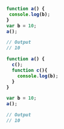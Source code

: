 
<b>

```js
function a() {
 console.log(b);
}
var b = 10;
a();

// Output
// 10
```

```js
function a() {
  c();
  function c(){
    console.log(b);
  }
}

var b = 10;
a();

// Output
// 10
```

</b>
